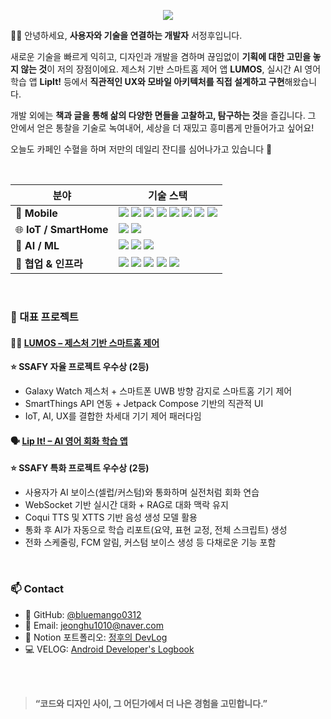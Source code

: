 <!-- 상단 인트로 -->
<p align="center">
  <img src="https://readme-typing-svg.herokuapp.com?font=Fira+Code&duration=3000&pause=1000&color=7F52FF&center=true&vCenter=true&width=600&lines=Hi!+I'm+JeongHu+%F0%9F%91%8B;Android+Developer+%7C+UI%2FUX+Designer;Always+open+to+new+tech!" />
</p>

✋🏻 안녕하세요, **사용자와 기술을 연결하는 개발자** 서정후입니다.

새로운 기술을 빠르게 익히고, 디자인과 개발을 겸하며 끊임없이 **기획에 대한 고민을 놓지 않는 것**이 저의 장점이에요.
제스처 기반 스마트홈 제어 앱 **LUMOS**, 실시간 AI 영어 학습 앱 **LipIt!** 등에서 **직관적인 UX와 모바일 아키텍처를 직접 설계하고 구현**해왔습니다.

개발 외에는 **책과 글을 통해 삶의 다양한 면들을 고찰하고, 탐구하는 것**을 즐깁니다. 그 안에서 얻은 통찰을 기술로 녹여내어, 세상을 더 재밌고 흥미롭게 만들어가고 싶어요!

오늘도 카페인 수혈을 하며 저만의 데일리 잔디를 심어나가고 있습니다 🌿

</BR>

| 분야                     | 기술 스택                                                                                                                                                                                                                                                                                                                                                                                                                                                                                                                                                                                                      |
| ---------------------- | ---------------------------------------------------------------------------------------------------------------------------------------------------------------------------------------------------------------------------------------------------------------------------------------------------------------------------------------------------------------------------------------------------------------------------------------------------------------------------------------------------------------------------------------------------------------------------------------------------------- |
| 📱 **Mobile**          | 	<img src="https://img.shields.io/badge/Kotlin-7F52FF?style=flat&logo=kotlin&logoColor=white"/> <img src="https://img.shields.io/badge/Java-007396?style=flat&logo=java&logoColor=white"/> <img src="https://img.shields.io/badge/Jetpack%20Compose-4285F4?style=flat&logo=android&logoColor=white"/> <img src="https://img.shields.io/badge/MVI-0D1117?style=flat&logo=react&logoColor=white"/> <img src="https://img.shields.io/badge/MVVM-1976D2?style=flat&logo=android&logoColor=white"/> <img src="https://img.shields.io/badge/Hilt-34A853?style=flat&logo=dagger&logoColor=white"/> <img src="https://img.shields.io/badge/Retrofit-007396?style=flat&logo=retrofit&logoColor=white"/> <img src="https://img.shields.io/badge/WebSocket-00B8D4?style=flat&logo=websockets&logoColor=white"/> |
| 🌐 **IoT / SmartHome** | <img src="https://img.shields.io/badge/SmartThings-1428A0?style=flat&logo=samsung&logoColor=white"/> <img src="https://img.shields.io/badge/OAuth2-6A1B9A?style=flat&logo=openid&logoColor=white"/>                                                                                                                                                                                                                                                                                                                                                                                                        |
| 🧠 **AI / ML**         | <img src="https://img.shields.io/badge/Python-3776AB?style=flat&logo=python&logoColor=white"/> <img src="https://img.shields.io/badge/PyTorch-EE4C2C?style=flat&logo=pytorch&logoColor=white"/> <img src="https://img.shields.io/badge/YOLO-FFB300?style=flat&logo=OpenCV&logoColor=white"/>                                                                                                                                                                                                                                                                                                               |
| 👥 **협업 & 인프라**        | <img src="https://img.shields.io/badge/GitHub-181717?style=flat&logo=github&logoColor=white"/> <img src="https://img.shields.io/badge/GitLab-FC6D26?style=flat&logo=gitlab&logoColor=white"/> <img src="https://img.shields.io/badge/Notion-000000?style=flat&logo=notion&logoColor=white"/> <img src="https://img.shields.io/badge/Jira-0052CC?style=flat&logo=jira&logoColor=white"/> <img src="https://img.shields.io/badge/Linear-5E6AD2?style=flat&logo=linear&logoColor=white"/>                                                                                                                     |



</BR>


### 📁 대표 프로젝트
#### 🧙‍♂️ [LUMOS – 제스처 기반 스마트홈 제어](https://github.com/Hogumiwarts) 
**⭐ SSAFY 자율 프로젝트 우수상 (2등)**
- Galaxy Watch 제스처 + 스마트폰 UWB 방향 감지로 스마트홈 기기 제어
- SmartThings API 연동 + Jetpack Compose 기반의 직관적 UI
- IoT, AI, UX를 결합한 차세대 기기 제어 패러다임

#### 🗣️ [Lip It! – AI 영어 회화 학습 앱](https://github.com/Arizoonaa)
**⭐ SSAFY 특화 프로젝트 우수상 (2등)**
- 사용자가 AI 보이스(셀럽/커스텀)와 통화하며 실전처럼 회화 연습
- WebSocket 기반 실시간 대화 + RAG로 대화 맥락 유지
- Coqui TTS 및 XTTS 기반 음성 생성 모델 활용
- 통화 후 AI가 자동으로 학습 리포트(요약, 표현 교정, 전체 스크립트) 생성
- 전화 스케줄링, FCM 알림, 커스텀 보이스 생성 등 다채로운 기능 포함

</BR>


### 📫 Contact
- 🐙 GitHub: [@bluemango0312](https://github.com/bluemango0312)
- 📮 Email: jeonghu1010@naver.com
- 💼 Notion 포트폴리오: [정후의 DevLog](https://unruly-dormouse-cf7.notion.site/Jeonghu-Seo-3786edd42f3946cda0571d6c8a4eec14?pvs=4)
- 💻 VELOG: [Android Developer's Logbook](https://velog.io/@bluemango0312/posts)

</BR>
</BR>

> **“코드와 디자인 사이, 그 어딘가에서 더 나은 경험을 고민합니다.”**  

